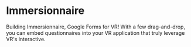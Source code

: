 # Immersionnaire
Building Immersionnaire, Google Forms for VR! With a few drag-and-drop, you can embed questionnaires into your VR application that truly leverage VR's interactive.
